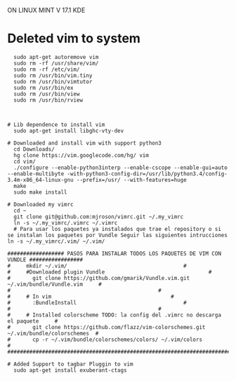 ON LINUX MINT V 17.1  KDE 
 
 # Deleted vim to system
      sudo apt-get autoremove vim
      sudo rm -rf /usr/share/vim/
      sudo rm -rf /etc/vim/
      sudo rm /usr/bin/vim.tiny 
      sudo rm /usr/bin/vimtutor
      sudo rm /usr/bin/ex
      sudo rm /usr/bin/view
      sudo rm /usr/bin/rview
    
    

    # Lib dependence to install vim
      sudo apt-get install libghc-vty-dev

    # Downloaded and install vim with support python3
      cd Downloads/
      hg clone https://vim.googlecode.com/hg/ vim
      cd vim/
      ./configure --enable-python3interp --enable-cscope --enable-gui=auto --enable-multibyte -with-python3-config-dir=/usr/lib/python3.4/config-3.4m-x86_64-linux-gnu --prefix=/usr/ --with-features=huge
      make
      sudo make install
      
    # Downloaded my vimrc
      cd ~
      git clone git@github.com:mjroson/vimrc.git ~/.my_vimrc
      ln -s ~/.my_vimrc/.vimrc ~/.vimrc
      # Para usar los paquetes ya instalados que trae el repository o si se instalan los paquetes por Vundle Seguir las siguientes intrucciones
	ln -s ~/.my_vimrc/.vim/ ~/.vim/
      
    ################## PASOS PARA INSTALAR TODOS LOS PAQUETES DE VIM CON VUNDLE #################
    #	  mkdir ~/.vim/										#
    #	  #Downloaded plugin Vundle 								#
    #	    git clone https://github.com/gmarik/Vundle.vim.git ~/.vim/bundle/Vundle.vim		#
    #	  											#
    #	  # In vim										#
    #	    :BundleInstall									#
    #	  											#
    #	  # Installed colorscheme TODO: la config del .vimrc no descarga el paquete		#
    #	    git clone https://github.com/flazz/vim-colorschemes.git ~/.vim/bundle/colorschemes	#
    #	    cp -r ~/.vim/bundle/colorschemes/colors/ ~/.vim/colors  				#
    #############################################################################################
    
    # Added Support to tagbar Pluggin to vim
      sudo apt-get install exuberant-ctags